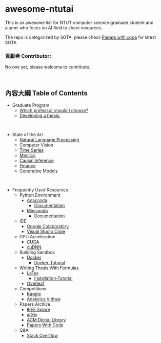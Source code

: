 # awesome-ntutai
This is an awesome list for NTUT computer science graduate student and alumni who focus on AI field to share resources.

The repo is categorized by SOTA, please check [Papers with code](https://paperswithcode.com/sota) for latest SOTA.

### 貢獻者 Contributor:
No one yet, please welcome to contribute.

<br>

## 內容大綱 Table of Contents

+ Graduate Program
  - [Which professor should I choose?](https://github.com/Ellomorce/awesome-ntutai/blob/main/Teacher_Finding/Teacher_Finding.md)
  - [Developing a thesis.](https://github.com/Ellomorce/awesome-ntutai/blob/main/Thesis_Writting/Thesis_Writting.md)
<br>

+ State of the Art
  - [Natural Language Processing](https://github.com/Ellomorce/awesome-ntutai/blob/main/NLP/NLP.md)
  - [Computer Vision](https://github.com/Ellomorce/awesome-ntutai/blob/main/Computer_Vision/Computer_Vision.md)
  - [Time Series](https://github.com/Ellomorce/awesome-ntutai/blob/main/Time_Series/Time_Series.md)
  - [Medical](https://github.com/Ellomorce/awesome-ntutai/blob/main/Medical/Medical.md)
  - [Causal Inference](https://github.com/Ellomorce/awesome-ntutai/blob/main/Causal_Inference/Causal_Inference.md)
  - [Finance](https://github.com/Ellomorce/awesome-ntutai/blob/main/Finance/Finance.md)
  - [Generative Models](https://github.com/Ellomorce/awesome-ntutai/blob/main/Generative_models/Generative_models.md)
<br>

+ Frequently Used Resources
  + Python Environment
    - [Anaconda](https://repo.anaconda.com/archive/)
      - [Documentation](https://docs.anaconda.com/)
    - [Miniconda](https://repo.anaconda.com/miniconda/)
      - [Documentation](https://docs.conda.io/en/latest/miniconda.html)
  + IDE
    - [Google Colaboratory](https://colab.research.google.com/)
    - [Visual Studio Code](https://code.visualstudio.com/download)
  + GPU Acceleration
    - [CUDA](https://developer.nvidia.com/cuda-toolkit-archive)
    - [cuDNN](https://developer.nvidia.com/rdp/cudnn-archive)
  + Building Sandbox
    - [Docker](https://www.docker.com/products/docker-desktop/)
      - [Docker-Tutorial](https://github.com/twtrubiks/docker-tutorial)
  + Writing Thesis With Formulas
    - [LaTex](https://miktex.org/download)
      - [Installation-Tutorial](https://rpubs.com/Kuaz/latex-in-windows)
    - [Overleaf](https://www.overleaf.com/)
  + Competitions
    - [Kaggle](https://www.kaggle.com/)
    - [Analytics Vidhya](https://www.analyticsvidhya.com/)
  + Papers Archive
    - [IEEE Xplore](https://ieeexplore.ieee.org/)
    - [arXiv](https://arxiv.org/)
    - [ACM Digital Library](https://dl.acm.org/)
    - [Papers With Code](https://paperswithcode.com/)
  + Q&A
    - [Stack Overflow](https://stackoverflow.com/)
